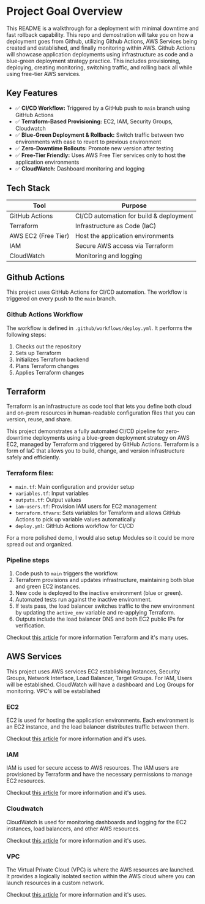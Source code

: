 # Project Goal Overview
This README is a walkthrough for a deployment with minimal downtime and fast rollback capability. This repo and demostration will take you on how a deployment goes from Github, utilizing Github Actions, AWS Services being created and established, and finally monitoring within AWS. Github Actions will showcase application deployments using infrastructure as code and a blue-green deployment strategy practice. This includes provisioning, deploying, creating monitoring, switching traffic, and rolling back all while using free-tier AWS services.

## Key Features
- ✅ **CI/CD Workflow:** Triggered by a GitHub push to `main` branch using GitHub Actions
- ✅ **Terraform-Based Provisioning:** EC2, IAM, Security Groups, Cloudwatch
- ✅ **Blue-Green Deployment & Rollback:** Switch traffic between two environments with ease to revert to previous environment
- ✅ **Zero-Downtime Rollouts:** Promote new version after testing
- ✅ **Free-Tier Friendly:** Uses AWS Free Tier services only to host the application environments
- ✅ **CloudWatch:** Dashboard monitoring and logging

## Tech Stack
| Tool             | Purpose                                 |
|------------------|------------------------------------------|
| GitHub Actions   | CI/CD automation for build & deployment |
| Terraform        | Infrastructure as Code (IaC)            |
| AWS EC2 (Free Tier) | Host the application environments       |
| IAM              | Secure AWS access via Terraform         |
| CloudWatch       | Monitoring and logging                  |

## Github Actions
This project uses GitHub Actions for CI/CD automation. The workflow is triggered on every push to the `main` branch.

### Github Actions Workflow
The workflow is defined in `.github/workflows/deploy.yml`. It performs the following steps:
1. Checks out the repository
2. Sets up Terraform
3. Initializes Terraform backend
4. Plans Terraform changes
5. Applies Terraform changes

## Terraform
Terraform is an infrastructure as code tool that lets you define both cloud and on-prem resources in human-readable configuration files that you can version, reuse, and share.

This project demonstrates a fully automated CI/CD pipeline for zero-downtime deployments using a blue-green deployment strategy on AWS EC2, managed by Terraform and triggered by GitHub Actions. Terraform is a form of IaC that allows you to build, change, and version infrastructure safely and efficiently.

### Terraform files:
- `main.tf`: Main configuration and provider setup
- `variables.tf`: Input variables
- `outputs.tf`: Output values
- `iam-users.tf`: Provision IAM users for EC2 management
- `terraform.tfvars`: Sets variables for Terraform and allows GitHub Actions to pick up variable values automatically
- `deploy.yml`: GitHub Actions workflow for CI/CD

For a more polished demo, I would also setup Modules so it could be more spread out and organized.

### Pipeline steps
1. Code push to `main` triggers the workflow.
2. Terraform provisions and updates infrastructure, maintaining both blue and green EC2 instances.
3. New code is deployed to the inactive environment (blue or green).
4. Automated tests run against the inactive environment.
5. If tests pass, the load balancer switches traffic to the new environment by updating the `active_env` variable and re-applying Terraform.
6. Outputs include the load balancer DNS and both EC2 public IPs for verification.

Checkout [this article](https://www.terraform.io/intro/index.html) for more information Terraform and it's many uses.

## AWS Services
This project uses AWS services EC2 establishing Instances, Security Groups, Network Interface, Load Balancer, Target Groups. For IAM, Users will be established. CloudWatch will have a dashboard and Log Groups for monitoring. VPC's will be established

### EC2
EC2 is used for hosting the application environments. Each environment is an EC2 instance, and the load balancer distributes traffic between them.

Checkout [this article](https://docs.aws.amazon.com/ec2/) for more information and it's uses.

### IAM
IAM is used for secure access to AWS resources. The IAM users are provisioned by Terraform and have the necessary permissions to manage EC2 resources.

Checkout [this article](https://docs.aws.amazon.com/iam/) for more information and it's uses.

### Cloudwatch
CloudWatch is used for monitoring dashboards and logging for the EC2 instances, load balancers, and other AWS resources.

Checkout [this article](https://docs.aws.amazon.com/cloudwatch/) for more information and it's uses.

### VPC
The Virtual Private Cloud (VPC) is where the AWS resources are launched. It provides a logically isolated section within the AWS cloud where you can launch resources in a custom network.

Checkout [this article](https://docs.aws.amazon.com/vpc/) for more information and it's uses.
